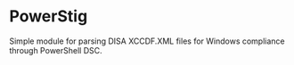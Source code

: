 # PowerStig
Simple module for parsing DISA XCCDF.XML files for Windows compliance through PowerShell DSC.
